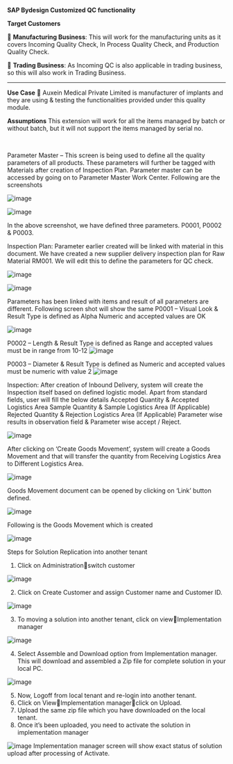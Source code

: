 

**SAP Bydesign Customized QC functionality**


**Target Customers** 

	**Manufacturing Business**: This will work for the manufacturing units as it covers Incoming Quality Check, In Process Quality Check, and Production Quality Check. 


	**Trading Business**: As Incoming QC is also applicable in trading business, so this will also work in Trading Business. 

--------------------------------------------------------------------------------------------------------------------------------------------------------------------------

**Use Case** 
	Auxein Medical Private Limited is manufacturer of implants and they are using & testing the functionalities provided under this quality module. 

**Assumptions** 
This extension will work for all the items managed by batch or without batch, but it will not support the items managed by serial no. 

 


Parameter Master – This screen is being used to define all the quality parameters of all products. These parameters will further be tagged with Materials after creation of Inspection Plan. Parameter master can be accessed by going on to Parameter Master Work Center. 
Following are the screenshots 
 
![image](https://user-images.githubusercontent.com/79970797/109966632-817ae700-7d16-11eb-9447-8bf68b987459.png)


![image](https://user-images.githubusercontent.com/79970797/109964820-2c3dd600-7d14-11eb-802e-870325033693.png)
 

In the above screenshot, we have defined three parameters. P0001, P0002 & P0003. 




Inspection Plan: Parameter earlier created will be linked with material in this document. We have created a new supplier delivery inspection plan for Raw Material RM001. We will edit this to define the parameters for QC check. 

 ![image](https://user-images.githubusercontent.com/79970797/109964856-39f35b80-7d14-11eb-98d5-a9e21919c0a1.png)

![image](https://user-images.githubusercontent.com/79970797/109964895-424b9680-7d14-11eb-860d-b6740caa4022.png)


 

Parameters has been linked with items and result of all parameters are different. Following screen shot will show the same 
P0001 – Visual Look & Result Type is defined as Alpha Numeric and accepted values are OK 
 
 ![image](https://user-images.githubusercontent.com/79970797/109964943-51324900-7d14-11eb-82e6-93cfa651f2a3.png)


P0002 – Length & Result Type is defined as Range and accepted values must be in range from 10-12
![image](https://user-images.githubusercontent.com/79970797/109964961-568f9380-7d14-11eb-8deb-4687bb218f0b.png)

 

P0003 – Diameter & Result Type is defined as Numeric and accepted values must be numeric with value 2
 ![image](https://user-images.githubusercontent.com/79970797/109964991-60b19200-7d14-11eb-8c60-3c657b32e0d1.png)

 
Inspection: After creation of Inbound Delivery, system will create the Inspection itself based on defined logistic model. Apart from standard fields, user will fill the below details 
Accepted Quantity & Accepted Logistics Area
Sample Quantity & Sample Logistics Area (If Applicable)
Rejected Quantity & Rejection Logistics Area (If Applicable)
Parameter wise results in observation field & Parameter wise accept / Reject. 

![image](https://user-images.githubusercontent.com/79970797/109965027-6ad39080-7d14-11eb-9d0c-30bc19eff1fc.png)


After clicking on ‘Create Goods Movement’, system will create a Goods Movement and that will transfer the quantity from Receiving Logistics Area to Different Logistics Area. 

 ![image](https://user-images.githubusercontent.com/79970797/109965065-78891600-7d14-11eb-8468-3db70bc5b167.png)

 
Goods Movement document can be opened by clicking on ‘Link’ button defined.

 ![image](https://user-images.githubusercontent.com/79970797/109965095-80e15100-7d14-11eb-83f8-124f12ad2569.png)


Following is the Goods Movement which is created 

 ![image](https://user-images.githubusercontent.com/79970797/109965118-876fc880-7d14-11eb-8c90-a833dbb1f05b.png)
 
 Steps for Solution Replication into another tenant
 1.	Click on Administrationswitch customer
 
   ![image](https://user-images.githubusercontent.com/79970797/119613594-e415e780-be1a-11eb-8116-8a643ba45567.png)
   
 2.	Click on Create Customer and assign Customer name and Customer ID.
 
  ![image](https://user-images.githubusercontent.com/79970797/119613720-0a3b8780-be1b-11eb-9eb7-c514a8cb5427.png)

3.	To moving a solution into another tenant, click on viewImplementation manager

   ![image](https://user-images.githubusercontent.com/79970797/119613765-17587680-be1b-11eb-9933-d2b26f1292da.png)

4.	Select Assemble and Download option from Implementation manager. This will download and assembled a Zip file for complete solution in your local PC.

   ![image](https://user-images.githubusercontent.com/79970797/119613806-28a18300-be1b-11eb-941b-28b4bcc4c383.png)

5.	Now, Logoff from local tenant and re-login into another tenant.
6.	Click on ViewImplementation managerclick on Upload.
7.	Upload the same zip file which you have downloaded on the local tenant.
8.	Once it’s been uploaded, you need to activate the solution in implementation manager

   ![image](https://user-images.githubusercontent.com/79970797/119614062-76b68680-be1b-11eb-8a9d-f316f7828389.png)
   Implementation manager screen will show exact status of solution upload after processing of Activate.
  


   
   
   


